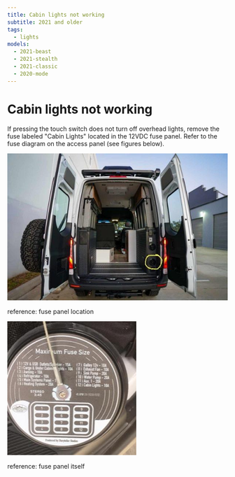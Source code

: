 ```yaml
---
title: Cabin lights not working
subtitle: 2021 and older
tags:
  - lights
models:
  - 2021-beast
  - 2021-stealth
  - 2021-classic
  - 2020-mode
---
```


# Cabin lights not working

If pressing the touch switch does not turn off overhead lights, remove the fuse labeled "Cabin Lights" located in the 12VDC fuse panel. Refer to the fuse diagram on the access panel (see figures below).

![Reference for fuse panel location](images/fuse-panel-location.jpg)

reference: fuse panel location

![Reference for fuse panel itself](images/fuse-panel.jpg)

reference: fuse panel itself
